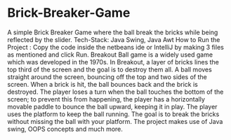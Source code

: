 # Brick-Breaker-Game
A simple Brick Breaker Game where the ball break the bricks while being reflected by the slider. Tech-Stack: Java Swing, Java Awt How to Run the Project : Copy the code inside the netbeans ide or IntelliJ by making 3 files as mentioned and click Run.
Breakout Ball game is a widely used game which was developed in the 1970s. In Breakout, a layer of bricks lines the top third of the screen and the goal is to destroy them all. A ball moves straight around the screen, bouncing off the top and two sides of the screen. When a brick is hit, the ball bounces back and the brick is destroyed. The player loses a turn when the ball touches the bottom of the screen; to prevent this from happening, the player has a horizontally movable paddle to bounce the ball upward, keeping it in play. The player uses the platform to keep the ball running. The goal is to break the bricks without missing the ball with your platform. The project makes use of Java swing, OOPS concepts and much more.
